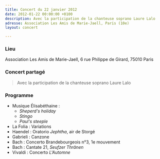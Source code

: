```yaml
---
title: Concert du 22 janvier 2012
date: 2012-01-22 00:00:00 +0100
description: Avec la participation de la chanteuse soprano Laure Lalo
adresse: Association Les Amis de Marie-Jaell, Paris (10e)
layout: concert

---
```

### Lieu

Association Les Amis de Marie-Jaell, 6 rue Philippe de Girard, 75010 Paris

### Concert partagé

> Avec la participation de la chanteuse soprano Laure Lalo

### Programme

* Musique Élisabéthaine :
  * _Sheperd's holiday_
  *  _Stingo_
  * _Paul's steeple_
* La Folia : Variations
* Haendel : Oratorio _Jephtha_, air de Storgé
* Gabrieli : Canzone
* Bach : Concerto Brandebourgeois n°3, 1e mouvement
* Bach : Cantate 21, _Seufzer Thränen_
* Vivaldi : Concerto _L'Automne_